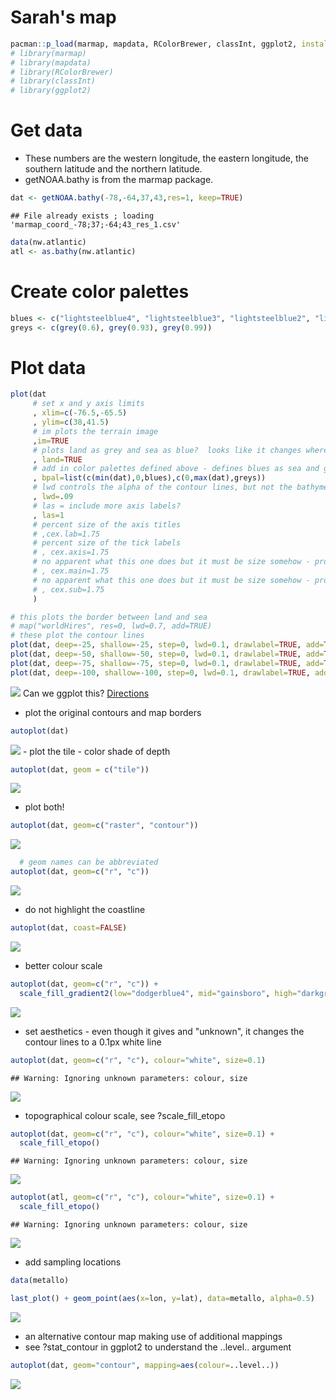 Sarah's map
================

``` r
pacman::p_load(marmap, mapdata, RColorBrewer, classInt, ggplot2, install = FALSE)
# library(marmap)
# library(mapdata)
# library(RColorBrewer)
# library(classInt)
# library(ggplot2)
```

Get data
========

-   These numbers are the western longitude, the eastern longitude, the southern latitude and the northern latitude.
-   getNOAA.bathy is from the marmap package.

``` r
dat <- getNOAA.bathy(-78,-64,37,43,res=1, keep=TRUE)
```

    ## File already exists ; loading 'marmap_coord_-78;37;-64;43_res_1.csv'

``` r
data(nw.atlantic)
atl <- as.bathy(nw.atlantic)
```

Create color palettes
=====================

``` r
blues <- c("lightsteelblue4", "lightsteelblue3", "lightsteelblue2", "lightsteelblue1")
greys <- c(grey(0.6), grey(0.93), grey(0.99))
```

Plot data
=========

``` r
plot(dat
     # set x and y axis limits
     , xlim=c(-76.5,-65.5)
     , ylim=c(38,41.5)
     # im plots the terrain image
     ,im=TRUE
     # plots land as grey and sea as blue?  looks like it changes where the land sea boundary is
     , land=TRUE
     # add in color palettes defined above - defines blues as sea and greys as land, c(low point, high point, color) where in this line, the lows are darkest, with 0 (beach) being lightest and for land the lows are lightest and mountains are lightest.
     , bpal=list(c(min(dat),0,blues),c(0,max(dat),greys))
     # lwd controls the alpha of the contour lines, but not the bathymetric contour lines, it looks like there are 2 sets here.
     , lwd=.09
     # las = include more axis labels?
     , las=1
     # percent size of the axis titles
     # ,cex.lab=1.75
     # percent size of the tick labels
     # , cex.axis=1.75
     # no apparent what this one does but it must be size somehow - probably main title which is lacking here
     # , cex.main=1.75
     # no apparent what this one does but it must be size somehow - probably subtitle which is lacking here
     # , cex.sub=1.75 
     )

# this plots the border between land and sea
# map("worldHires", res=0, lwd=0.7, add=TRUE)
# these plot the contour lines
plot(dat, deep=-25, shallow=-25, step=0, lwd=0.1, drawlabel=TRUE, add=TRUE)
plot(dat, deep=-50, shallow=-50, step=0, lwd=0.1, drawlabel=TRUE, add=TRUE)
plot(dat, deep=-75, shallow=-75, step=0, lwd=0.1, drawlabel=TRUE, add=TRUE)
plot(dat, deep=-100, shallow=-100, step=0, lwd=0.1, drawlabel=TRUE, add=TRUE)
```

![](map-from-sarah-borsetti_files/figure-markdown_github/unnamed-chunk-3-1.png) Can we ggplot this? [Directions](https://rdrr.io/cran/marmap/man/autoplot.bathy.html)

-   plot the original contours and map borders

``` r
autoplot(dat)
```

![](map-from-sarah-borsetti_files/figure-markdown_github/unnamed-chunk-4-1.png) - plot the tile - color shade of depth

``` r
autoplot(dat, geom = c("tile"))
```

![](map-from-sarah-borsetti_files/figure-markdown_github/unnamed-chunk-5-1.png)

-   plot both!

``` r
autoplot(dat, geom=c("raster", "contour"))
```

![](map-from-sarah-borsetti_files/figure-markdown_github/unnamed-chunk-6-1.png)

``` r
  # geom names can be abbreviated
autoplot(dat, geom=c("r", "c"))
```

![](map-from-sarah-borsetti_files/figure-markdown_github/unnamed-chunk-6-2.png)

-   do not highlight the coastline

``` r
autoplot(dat, coast=FALSE)
```

![](map-from-sarah-borsetti_files/figure-markdown_github/unnamed-chunk-7-1.png)

-   better colour scale

``` r
autoplot(dat, geom=c("r", "c")) +
  scale_fill_gradient2(low="dodgerblue4", mid="gainsboro", high="darkgreen")
```

![](map-from-sarah-borsetti_files/figure-markdown_github/unnamed-chunk-8-1.png)

-   set aesthetics - even though it gives and "unknown", it changes the contour lines to a 0.1px white line

``` r
autoplot(dat, geom=c("r", "c"), colour="white", size=0.1)
```

    ## Warning: Ignoring unknown parameters: colour, size

![](map-from-sarah-borsetti_files/figure-markdown_github/unnamed-chunk-9-1.png)

-   topographical colour scale, see ?scale\_fill\_etopo

``` r
autoplot(dat, geom=c("r", "c"), colour="white", size=0.1) + 
  scale_fill_etopo()
```

    ## Warning: Ignoring unknown parameters: colour, size

![](map-from-sarah-borsetti_files/figure-markdown_github/unnamed-chunk-10-1.png)

``` r
autoplot(atl, geom=c("r", "c"), colour="white", size=0.1) + 
  scale_fill_etopo()
```

    ## Warning: Ignoring unknown parameters: colour, size

![](map-from-sarah-borsetti_files/figure-markdown_github/unnamed-chunk-10-2.png)

-   add sampling locations

``` r
data(metallo)

last_plot() + geom_point(aes(x=lon, y=lat), data=metallo, alpha=0.5)
```

![](map-from-sarah-borsetti_files/figure-markdown_github/unnamed-chunk-11-1.png)

-   an alternative contour map making use of additional mappings
-   see ?stat\_contour in ggplot2 to understand the ..level.. argument

``` r
autoplot(dat, geom="contour", mapping=aes(colour=..level..))
```

![](map-from-sarah-borsetti_files/figure-markdown_github/unnamed-chunk-12-1.png)
